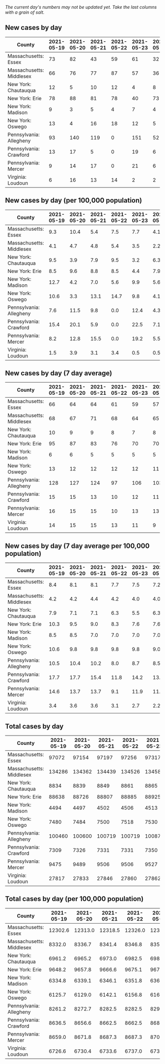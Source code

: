 _The current day's numbers may not be updated yet. Take the last columns with a grain of salt._
## New cases by day

| County | 2021-05-19 | 2021-05-20 | 2021-05-21 | 2021-05-22 | 2021-05-23 | 2021-05-24 | 2021-05-25 |
| --- | --- | --- | --- | --- | --- | --- | --- |
| Massachusetts: Essex | 73 | 82 | 43 | 59 | 61 | 32 |  |
| Massachusetts: Middlesex | 66 | 76 | 77 | 87 | 57 | 36 |  |
| New York: Chautauqua | 12 | 5 | 10 | 12 | 4 | 8 |  |
| New York: Erie | 78 | 88 | 81 | 78 | 40 | 73 |  |
| New York: Madison | 9 | 3 | 5 | 4 | 7 | 4 |  |
| New York: Oswego | 13 | 4 | 16 | 18 | 12 | 5 |  |
| Pennsylvania: Allegheny | 93 | 140 | 119 | 0 | 151 | 52 |  |
| Pennsylvania: Crawford | 13 | 17 | 5 | 0 | 19 | 6 |  |
| Pennsylvania: Mercer | 9 | 14 | 17 | 0 | 21 | 6 |  |
| Virginia: Loudoun | 6 | 16 | 13 | 14 | 2 | 2 |  |

## New cases by day (per 100,000 population)

| County | 2021-05-19 | 2021-05-20 | 2021-05-21 | 2021-05-22 | 2021-05-23 | 2021-05-24 | 2021-05-25 |
| --- | --- | --- | --- | --- | --- | --- | --- |
| Massachusetts: Essex | 9.3 | 10.4 | 5.4 | 7.5 | 7.7 | 4.1 |  |
| Massachusetts: Middlesex | 4.1 | 4.7 | 4.8 | 5.4 | 3.5 | 2.2 |  |
| New York: Chautauqua | 9.5 | 3.9 | 7.9 | 9.5 | 3.2 | 6.3 |  |
| New York: Erie | 8.5 | 9.6 | 8.8 | 8.5 | 4.4 | 7.9 |  |
| New York: Madison | 12.7 | 4.2 | 7.0 | 5.6 | 9.9 | 5.6 |  |
| New York: Oswego | 10.6 | 3.3 | 13.1 | 14.7 | 9.8 | 4.1 |  |
| Pennsylvania: Allegheny | 7.6 | 11.5 | 9.8 | 0.0 | 12.4 | 4.3 |  |
| Pennsylvania: Crawford | 15.4 | 20.1 | 5.9 | 0.0 | 22.5 | 7.1 |  |
| Pennsylvania: Mercer | 8.2 | 12.8 | 15.5 | 0.0 | 19.2 | 5.5 |  |
| Virginia: Loudoun | 1.5 | 3.9 | 3.1 | 3.4 | 0.5 | 0.5 |  |

## New cases by day (7 day average)

| County | 2021-05-19 | 2021-05-20 | 2021-05-21 | 2021-05-22 | 2021-05-23 | 2021-05-24 | 2021-05-25 |
| --- | --- | --- | --- | --- | --- | --- | --- |
| Massachusetts: Essex | 66 | 64 | 64 | 61 | 59 | 57 |  |
| Massachusetts: Middlesex | 68 | 67 | 71 | 68 | 64 | 65 |  |
| New York: Chautauqua | 10 | 9 | 9 | 8 | 7 | 8 |  |
| New York: Erie | 95 | 87 | 83 | 76 | 70 | 70 |  |
| New York: Madison | 6 | 6 | 5 | 5 | 5 | 5 |  |
| New York: Oswego | 13 | 12 | 12 | 12 | 12 | 11 |  |
| Pennsylvania: Allegheny | 128 | 127 | 124 | 97 | 106 | 103 |  |
| Pennsylvania: Crawford | 15 | 15 | 13 | 10 | 12 | 11 |  |
| Pennsylvania: Mercer | 16 | 15 | 15 | 10 | 13 | 13 |  |
| Virginia: Loudoun | 14 | 15 | 15 | 13 | 11 | 9 |  |

## New cases by day (7 day average per 100,000 population)

| County | 2021-05-19 | 2021-05-20 | 2021-05-21 | 2021-05-22 | 2021-05-23 | 2021-05-24 | 2021-05-25 |
| --- | --- | --- | --- | --- | --- | --- | --- |
| Massachusetts: Essex | 8.4 | 8.1 | 8.1 | 7.7 | 7.5 | 7.2 |  |
| Massachusetts: Middlesex | 4.2 | 4.2 | 4.4 | 4.2 | 4.0 | 4.0 |  |
| New York: Chautauqua | 7.9 | 7.1 | 7.1 | 6.3 | 5.5 | 6.3 |  |
| New York: Erie | 10.3 | 9.5 | 9.0 | 8.3 | 7.6 | 7.6 |  |
| New York: Madison | 8.5 | 8.5 | 7.0 | 7.0 | 7.0 | 7.0 |  |
| New York: Oswego | 10.6 | 9.8 | 9.8 | 9.8 | 9.8 | 9.0 |  |
| Pennsylvania: Allegheny | 10.5 | 10.4 | 10.2 | 8.0 | 8.7 | 8.5 |  |
| Pennsylvania: Crawford | 17.7 | 17.7 | 15.4 | 11.8 | 14.2 | 13.0 |  |
| Pennsylvania: Mercer | 14.6 | 13.7 | 13.7 | 9.1 | 11.9 | 11.9 |  |
| Virginia: Loudoun | 3.4 | 3.6 | 3.6 | 3.1 | 2.7 | 2.2 |  |

## Total cases by day

| County | 2021-05-19 | 2021-05-20 | 2021-05-21 | 2021-05-22 | 2021-05-23 | 2021-05-24 | 2021-05-25 |
| --- | --- | --- | --- | --- | --- | --- | --- |
| Massachusetts: Essex | 97072 | 97154 | 97197 | 97256 | 97317 | 97349 |  |
| Massachusetts: Middlesex | 134286 | 134362 | 134439 | 134526 | 134583 | 134619 |  |
| New York: Chautauqua | 8834 | 8839 | 8849 | 8861 | 8865 | 8873 |  |
| New York: Erie | 88638 | 88726 | 88807 | 88885 | 88925 | 88998 |  |
| New York: Madison | 4494 | 4497 | 4502 | 4506 | 4513 | 4517 |  |
| New York: Oswego | 7480 | 7484 | 7500 | 7518 | 7530 | 7535 |  |
| Pennsylvania: Allegheny | 100460 | 100600 | 100719 | 100719 | 100870 | 100922 |  |
| Pennsylvania: Crawford | 7309 | 7326 | 7331 | 7331 | 7350 | 7356 |  |
| Pennsylvania: Mercer | 9475 | 9489 | 9506 | 9506 | 9527 | 9533 |  |
| Virginia: Loudoun | 27817 | 27833 | 27846 | 27860 | 27862 | 27864 |  |

## Total cases by day (per 100,000 population)

| County | 2021-05-19 | 2021-05-20 | 2021-05-21 | 2021-05-22 | 2021-05-23 | 2021-05-24 | 2021-05-25 |
| --- | --- | --- | --- | --- | --- | --- | --- |
| Massachusetts: Essex | 12302.6 | 12313.0 | 12318.5 | 12326.0 | 12333.7 | 12337.7 |  |
| Massachusetts: Middlesex | 8332.0 | 8336.7 | 8341.4 | 8346.8 | 8350.4 | 8352.6 |  |
| New York: Chautauqua | 6961.2 | 6965.2 | 6973.0 | 6982.5 | 6985.7 | 6992.0 |  |
| New York: Erie | 9648.2 | 9657.8 | 9666.6 | 9675.1 | 9679.4 | 9687.4 |  |
| New York: Madison | 6334.8 | 6339.1 | 6346.1 | 6351.8 | 6361.6 | 6367.3 |  |
| New York: Oswego | 6125.7 | 6129.0 | 6142.1 | 6156.8 | 6166.6 | 6170.7 |  |
| Pennsylvania: Allegheny | 8261.2 | 8272.7 | 8282.5 | 8282.5 | 8294.9 | 8299.2 |  |
| Pennsylvania: Crawford | 8636.5 | 8656.6 | 8662.5 | 8662.5 | 8685.0 | 8692.1 |  |
| Pennsylvania: Mercer | 8659.0 | 8671.8 | 8687.3 | 8687.3 | 8706.5 | 8712.0 |  |
| Virginia: Loudoun | 6726.6 | 6730.4 | 6733.6 | 6737.0 | 6737.5 | 6737.9 |  |
